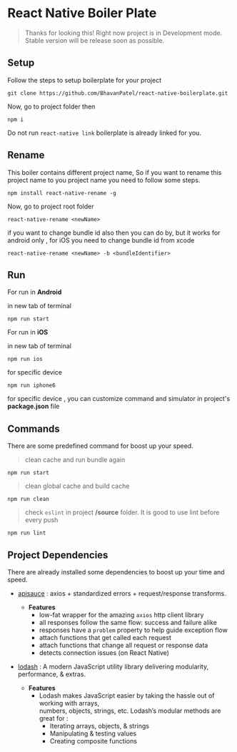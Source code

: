 
# React Native Boiler Plate

> Thanks for looking this! Right now project is in Development mode.
> Stable version will be release soon as possible.





## Setup
Follow the steps to setup boilerplate for your project
```
git clone https://github.com/BhavanPatel/react-native-boilerplate.git
```
Now, go to project folder then
```
npm i
```
Do not run `react-native link`  boilerplate is already linked for you.


## Rename
This boiler contains different project name, So if you want to rename this project name to you project name you  need to follow some steps.
```
npm install react-native-rename -g
```
Now, go to project root folder
```
react-native-rename <newName>
```
if you want to change bundle id also then you can do by,
but it works for android only , for iOS you need to change bundle id from xcode
```
react-native-rename <newName> -b <bundleIdentifier>
```

## Run

For run in **Android**

in new tab of terminal
```
npm run start
```

For run in **iOS**

in new tab of terminal
```
npm run ios
```

for specific device
```
npm run iphone6
```
for specific device , you can customize command and simulator in project's **package.json** file


## Commands
There are some predefined command for boost up your speed.
>clean cache and run bundle again
```
npm run start
```
>clean global cache and build cache
```
npm run clean
```
>check `eslint` in project **/source** folder. It is good to use lint before every push
```
npm run lint
```

## Project Dependencies
There are already installed some dependencies to boost up your time and speed.

- [apisauce]([https://github.com/infinitered/apisauce](https://github.com/infinitered/apisauce)) : axios + standardized errors + request/response transforms.
	- **Features**
		-   low-fat wrapper for the amazing  `axios`  http client library
		-   all responses follow the same flow: success and failure alike
		-   responses have a  `problem`  property to help guide exception flow
		-   attach functions that get called each request
		-   attach functions that change all request or response data
		-   detects connection issues (on React Native)
	
- [lodash]([https://lodash.com/](https://lodash.com/)) : A modern JavaScript utility library delivering modularity, performance, & extras.
	- **Features**
		- Lodash makes JavaScript easier by taking the hassle out of working with arrays,  
numbers, objects, strings, etc. Lodash’s modular methods are great for :
			-  Iterating arrays, objects, & strings
			-  Manipulating & testing values
			-  Creating composite functions


